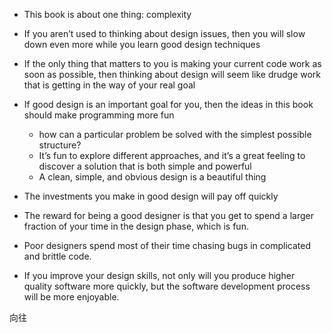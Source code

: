 + This book is about one thing: complexity

+ If you aren’t used to thinking about design issues, then you will slow down even more while you learn good design techniques
+ If the only thing that matters to you is making your current code work as soon as possible, then thinking about design will seem like drudge work that is getting in the way of your real goal
+ If good design is an important goal for you, then the ideas in this book should make programming more fun
    + how can a particular problem be solved with the simplest possible structure?
    + It’s fun to explore different approaches, and it’s a great feeling to discover a solution that is both simple and powerful
    + A clean, simple, and obvious design is a beautiful thing

+ The investments you make in good design will pay off quickly
+ The reward for being a good designer is that you get to spend a larger fraction of your time in the design phase, which is fun.
+ Poor designers spend most of their time chasing bugs in complicated and brittle code.
+ If you improve your design skills, not only will you produce higher quality software more quickly, but the software development process will be more enjoyable.

向往
